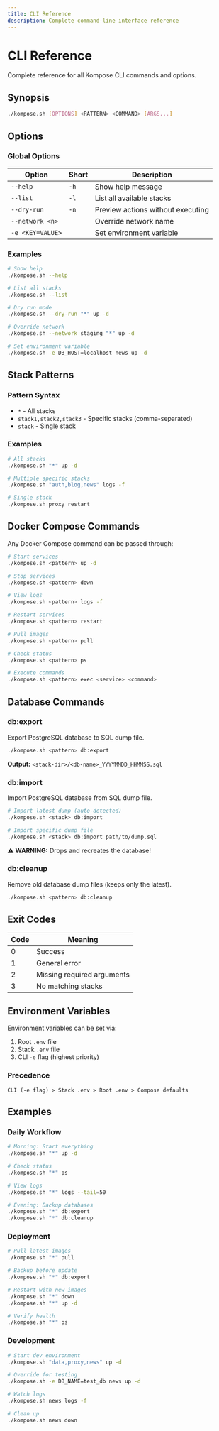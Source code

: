 ```yaml
---
title: CLI Reference
description: Complete command-line interface reference
---
```


# CLI Reference

Complete reference for all Kompose CLI commands and options.

## Synopsis

```bash
./kompose.sh [OPTIONS] <PATTERN> <COMMAND> [ARGS...]
```

## Options

### Global Options

| Option | Short | Description |
|--------|-------|-------------|
| `--help` | `-h` | Show help message |
| `--list` | `-l` | List all available stacks |
| `--dry-run` | `-n` | Preview actions without executing |
| `--network <n>` | | Override network name |
| `-e <KEY=VALUE>` | | Set environment variable |

### Examples

```bash
# Show help
./kompose.sh --help

# List all stacks
./kompose.sh --list

# Dry run mode
./kompose.sh --dry-run "*" up -d

# Override network
./kompose.sh --network staging "*" up -d

# Set environment variable
./kompose.sh -e DB_HOST=localhost news up -d
```

## Stack Patterns

### Pattern Syntax

- `*` - All stacks
- `stack1,stack2,stack3` - Specific stacks (comma-separated)
- `stack` - Single stack

### Examples

```bash
# All stacks
./kompose.sh "*" up -d

# Multiple specific stacks
./kompose.sh "auth,blog,news" logs -f

# Single stack
./kompose.sh proxy restart
```

## Docker Compose Commands

Any Docker Compose command can be passed through:

```bash
# Start services
./kompose.sh <pattern> up -d

# Stop services
./kompose.sh <pattern> down

# View logs
./kompose.sh <pattern> logs -f

# Restart services
./kompose.sh <pattern> restart

# Pull images
./kompose.sh <pattern> pull

# Check status
./kompose.sh <pattern> ps

# Execute commands
./kompose.sh <pattern> exec <service> <command>
```

## Database Commands

### db:export

Export PostgreSQL database to SQL dump file.

```bash
./kompose.sh <pattern> db:export
```

**Output:** `<stack-dir>/<db-name>_YYYYMMDD_HHMMSS.sql`

### db:import

Import PostgreSQL database from SQL dump file.

```bash
# Import latest dump (auto-detected)
./kompose.sh <stack> db:import

# Import specific dump file
./kompose.sh <stack> db:import path/to/dump.sql
```

**⚠️ WARNING:** Drops and recreates the database!

### db:cleanup

Remove old database dump files (keeps only the latest).

```bash
./kompose.sh <pattern> db:cleanup
```

## Exit Codes

| Code | Meaning |
|------|---------|
| 0 | Success |
| 1 | General error |
| 2 | Missing required arguments |
| 3 | No matching stacks |

## Environment Variables

Environment variables can be set via:

1. Root `.env` file
2. Stack `.env` file
3. CLI `-e` flag (highest priority)

### Precedence

```
CLI (-e flag) > Stack .env > Root .env > Compose defaults
```

## Examples

### Daily Workflow

```bash
# Morning: Start everything
./kompose.sh "*" up -d

# Check status
./kompose.sh "*" ps

# View logs
./kompose.sh "*" logs --tail=50

# Evening: Backup databases
./kompose.sh "*" db:export
./kompose.sh "*" db:cleanup
```

### Deployment

```bash
# Pull latest images
./kompose.sh "*" pull

# Backup before update
./kompose.sh "*" db:export

# Restart with new images
./kompose.sh "*" down
./kompose.sh "*" up -d

# Verify health
./kompose.sh "*" ps
```

### Development

```bash
# Start dev environment
./kompose.sh "data,proxy,news" up -d

# Override for testing
./kompose.sh -e DB_NAME=test_db news up -d

# Watch logs
./kompose.sh news logs -f

# Clean up
./kompose.sh news down
```
